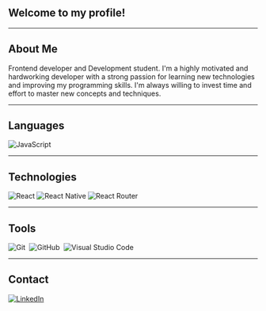 ## Welcome to my profile!

---

## About Me

Frontend developer and Development student. I'm a highly motivated and hardworking developer with a strong passion for learning new technologies and improving my programming skills. I'm always willing to invest time and effort to master new concepts and techniques.

---

## Languages

![JavaScript](https://img.shields.io/badge/-JavaScript-303030?style=for-the-badge&logo=javascript)&nbsp;

---

## Technologies

![React](https://img.shields.io/badge/react-%2320232a.svg?style=for-the-badge&logo=react&logoColor=%2361DAFB)
![React Native](https://img.shields.io/badge/react_native-%2320232a.svg?style=for-the-badge&logo=react&logoColor=%2361DAFB)
![React Router](https://img.shields.io/badge/React_Router-CA4245?style=for-the-badge&logo=react-router&logoColor=white)


---

## Tools

![Git](https://img.shields.io/badge/-Git-303030?style=for-the-badge&logo=git)&nbsp;
![GitHub](https://img.shields.io/badge/-GitHub-303030?style=for-the-badge&logo=github)&nbsp;
![Visual Studio Code](https://img.shields.io/badge/-Visual%20Studio%20Code-303030?style=for-the-badge&logo=visual-studio-code&logoColor=007ACC)&nbsp;



---

## Contact

[![LinkedIn](https://img.shields.io/badge/LinkedIn-303030?style=for-the-badge&logo=linkedin)](https://www.linkedin.com/in/awesome-rol/)
